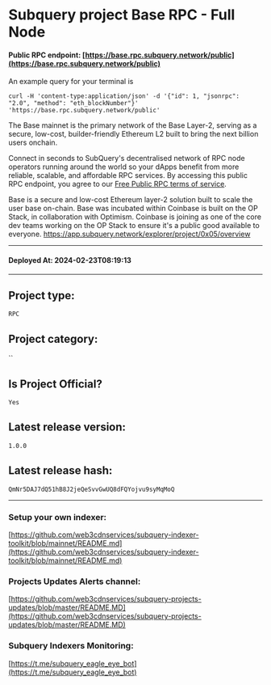 # Subquery project Base RPC - Full Node
####  **Public RPC endpoint**: [https://base.rpc.subquery.network/public](https://base.rpc.subquery.network/public)

An example query for your terminal is 
```
curl -H 'content-type:application/json' -d '{"id": 1, "jsonrpc": "2.0", "method": "eth_blockNumber"}' 'https://base.rpc.subquery.network/public'
```

The Base mainnet is the primary network of the Base Layer-2, serving as a secure, low-cost, builder-friendly Ethereum L2 built to bring the next billion users onchain.

Connect in seconds to SubQuery's decentralised network of RPC node operators running around the world so your dApps benefit from more reliable, scalable, and affordable RPC services. By accessing this public RPC endpoint, you agree to our [Free Public RPC terms of service](https://subquery.foundation/public-rpc-terms).

Base is a secure and low-cost Ethereum layer-2 solution built to scale the user base on-chain. Base was incubated within Coinbase is built on the OP Stack, in collaboration with Optimism. Coinbase is joining as one of the core dev teams working on the OP Stack to ensure it's a public good available to everyone. 
https://app.subquery.network/explorer/project/0x05/overview
____
#### Deployed At: 2024-02-23T08:19:13
____

## Project type:
`RPC`

## Project category:
``

## Is Project Official?
`Yes`

## Latest release version:
`1.0.0`

## Latest release hash:
`QmNr5DAJ7dQ51hB8J2jeQeSvvGwUQ8dFQYojvu9syMqMoQ`



___
### Setup your own indexer:

[https://github.com/web3cdnservices/subquery-indexer-toolkit/blob/mainnet/README.md](https://github.com/web3cdnservices/subquery-indexer-toolkit/blob/mainnet/README.md)

### Projects Updates Alerts channel:

[https://github.com/web3cdnservices/subquery-projects-updates/blob/master/README.MD](https://github.com/web3cdnservices/subquery-projects-updates/blob/master/README.MD)

### Subquery Indexers Monitoring:

[https://t.me/subquery_eagle_eye_bot](https://t.me/subquery_eagle_eye_bot)